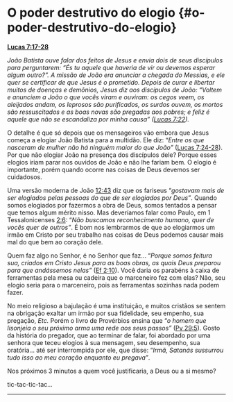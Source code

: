 # O poder destrutivo do elogio {#o-poder-destrutivo-do-elogio}

[**Lucas 7:17-28**](http://bibliaonline.com.br/acf/lc/7/17-28)

_João Batista ouve falar dos feitos de Jesus e envia dois de seus discípulos para perguntarem: “És tu aquele que haveria de vir ou devemos esperar algum outro?”. A missão de João era anunciar a chegada do Messias, e ele quer se certificar de que Jesus é o prometido. Depois de curar e libertar muitos de doenças e demônios, Jesus diz aos discípulos de João: “Voltem e anunciem a João o que vocês viram e ouviram: os cegos veem, os aleijados andam, os leprosos são purificados, os surdos ouvem, os mortos são ressuscitados e as boas novas são pregadas aos pobres; e feliz é aquele que não se escandaliza por minha causa” (_[_Lucas 7:22_](http://bibliaonline.com.br/acf/lc/7/22)_)._

O detalhe é que só depois que os mensageiros vão embora que Jesus começa a elogiar João Batista para a multidão. Ele diz: “_Entre os que nasceram de mulher não há ninguém maior do que João”_ ([Lucas 7:24-28](http://bibliaonline.com.br/acf/lc/7/24-28)). Por que não elogiar João na presença dos discípulos dele? Porque esses elogios iriam parar nos ouvidos de João e não lhe fariam bem. O elogio é importante, porém quando ocorre nas coisas de Deus devemos ser cuidadosos.

Uma versão moderna de João [12:43](http://bibliaonline.com.br/acf/jo/12/43) diz que os fariseus “_gostavam mais de ser elogiados pelas pessoas do que de ser elogiados por Deus”_. Quando somos elogiados por fazermos a obra de Deus, somos tentados a pensar que temos algum mérito nisso. Mas deveríamos falar como Paulo, em 1 Tessalonicenses [2:6](http://bibliaonline.com.br/acf/1ts/2/6): “_Não buscamos reconhecimento humano, quer de vocês quer de outros”_. É bom nos lembrarmos de que ao elogiarmos um irmão em Cristo por seu trabalho nas coisas de Deus podemos causar mais mal do que bem ao coração dele.

Quem faz algo no Senhor, é no Senhor que faz... “_Porque somos feitura sua, criados em Cristo Jesus para as boas obras, as quais Deus preparou para que andássemos nelas”_ ([Ef 2:10](http://bibliaonline.com.br/acf/ef/2/10)). Você daria os parabéns à caixa de ferramentas pela mesa ou cadeira que o marceneiro fez com elas? Não, seu elogio seria para o marceneiro, pois as ferramentas sozinhas nada podem fazer.

No meio religioso a bajulação é uma instituição, e muitos cristãos se sentem na obrigação exaltar um irmão por sua fidelidade, seu empenho, sua pregação, _Etc._ Porém o livro de Provérbios ensina que “_o homem que lisonjeia o seu próximo arma uma rede aos seus passos”_ ([Pv 29:5](http://bibliaonline.com.br/acf/pv/29/5)). Gosto da história do pregador, que ao terminar de falar, foi abordado por uma senhora que teceu elogios à sua mensagem, seu desempenho, sua oratória... até ser interrompida por ele, que disse: “_Irmã, Satanás sussurrou tudo isso ao meu coração enquanto eu pregava”_.

Nos próximos 3 minutos a quem você justificaria, a Deus ou a si mesmo?

tic-tac-tic-tac...

*****